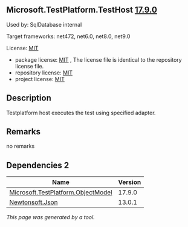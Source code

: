 Microsoft.TestPlatform.TestHost [17.9.0](https://www.nuget.org/packages/Microsoft.TestPlatform.TestHost/17.9.0)
--------------------

Used by: SqlDatabase internal

Target frameworks: net472, net6.0, net8.0, net9.0

License: [MIT](../../../../licenses/mit) 

- package license: [MIT]() , The license file is identical to the repository license file.
- repository license: [MIT](https://github.com/microsoft/vstest) 
- project license: [MIT](https://github.com/microsoft/vstest) 

Description
-----------
Testplatform host executes the test using specified adapter.

Remarks
-----------
no remarks


Dependencies 2
-----------

|Name|Version|
|----------|:----|
|[Microsoft.TestPlatform.ObjectModel](../../../../packages/nuget.org/microsoft.testplatform.objectmodel/17.9.0)|17.9.0|
|[Newtonsoft.Json](../../../../packages/nuget.org/newtonsoft.json/13.0.1)|13.0.1|

*This page was generated by a tool.*